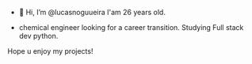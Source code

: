 - 👋 Hi, I’m @lucasnoguueira I'am 26 years old.

- chemical engineer looking for a career transition. Studying Full stack dev python.

Hope u enjoy my projects!

<!---
lucasnoguueira/lucasnoguueira is a ✨ special ✨ repository because its `README.md` (this file) appears on your GitHub profile.
You can click the Preview link to take a look at your changes.
--->
